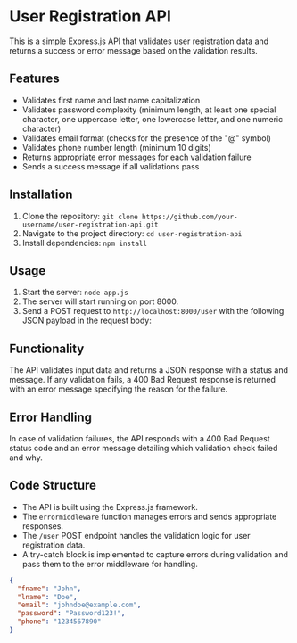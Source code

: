 # User Registration API

This is a simple Express.js API that validates user registration data and returns a success or error message based on the validation results.

## Features

- Validates first name and last name capitalization
- Validates password complexity (minimum length, at least one special character, one uppercase letter, one lowercase letter, and one numeric character)
- Validates email format (checks for the presence of the "@" symbol)
- Validates phone number length (minimum 10 digits)
- Returns appropriate error messages for each validation failure
- Sends a success message if all validations pass

## Installation

1. Clone the repository: `git clone https://github.com/your-username/user-registration-api.git`
2. Navigate to the project directory: `cd user-registration-api`
3. Install dependencies: `npm install`

## Usage

1. Start the server: `node app.js`
2. The server will start running on port 8000.
3. Send a POST request to `http://localhost:8000/user` with the following JSON payload in the request body:


## Functionality

The API validates input data and returns a JSON response with a status and message. If any validation fails, a 400 Bad Request response is returned with an error message specifying the reason for the failure.

## Error Handling

In case of validation failures, the API responds with a 400 Bad Request status code and an error message detailing which validation check failed and why.

## Code Structure

- The API is built using the Express.js framework.
- The `errormiddleware` function manages errors and sends appropriate responses.
- The `/user` POST endpoint handles the validation logic for user registration data.
- A try-catch block is implemented to capture errors during validation and pass them to the error middleware for handling.


```json
{
  "fname": "John",
  "lname": "Doe",
  "email": "johndoe@example.com",
  "password": "Password123!",
  "phone": "1234567890"
}



